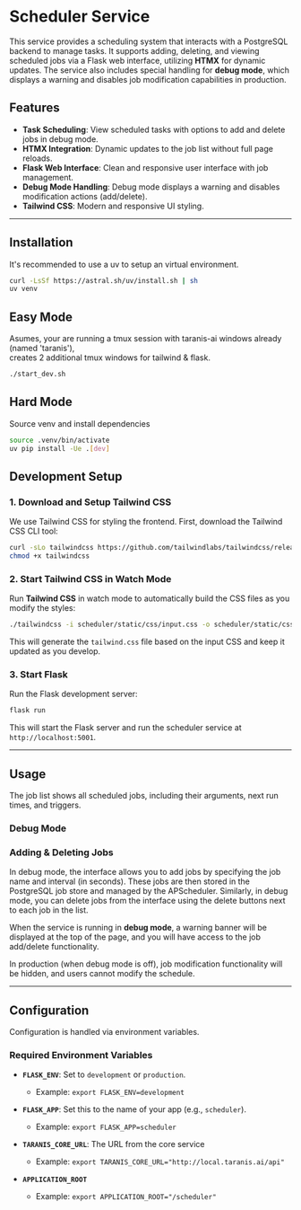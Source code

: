 # Scheduler Service

This service provides a scheduling system that interacts with a PostgreSQL backend to manage tasks. It supports adding, deleting, and viewing scheduled jobs via a Flask web interface, utilizing **HTMX** for dynamic updates. The service also includes special handling for **debug mode**, which displays a warning and disables job modification capabilities in production.

## Features

- **Task Scheduling**: View scheduled tasks with options to add and delete jobs in debug mode.
- **HTMX Integration**: Dynamic updates to the job list without full page reloads.
- **Flask Web Interface**: Clean and responsive user interface with job management.
- **Debug Mode Handling**: Debug mode displays a warning and disables modification actions (add/delete).
- **Tailwind CSS**: Modern and responsive UI styling.

---

## Installation

It's recommended to use a uv to setup an virtual environment.

```bash
curl -LsSf https://astral.sh/uv/install.sh | sh
uv venv
```

## Easy Mode

Asumes, your are running a tmux session with taranis-ai windows already (named 'taranis'),   
creates 2 additional tmux windows for tailwind & flask.

```bash
./start_dev.sh
```

## Hard Mode

Source venv and install dependencies

```bash
source .venv/bin/activate
uv pip install -Ue .[dev]
```

## Development Setup

### 1. Download and Setup Tailwind CSS

We use Tailwind CSS for styling the frontend. First, download the Tailwind CSS CLI tool:

```bash
curl -sLo tailwindcss https://github.com/tailwindlabs/tailwindcss/releases/latest/download/tailwindcss-linux-x64
chmod +x tailwindcss
```

### 2. Start Tailwind CSS in Watch Mode

Run **Tailwind CSS** in watch mode to automatically build the CSS files as you modify the styles:

```bash
./tailwindcss -i scheduler/static/css/input.css -o scheduler/static/css/tailwind.css --watch
```

This will generate the `tailwind.css` file based on the input CSS and keep it updated as you develop.

### 3. Start Flask

Run the Flask development server:

```bash
flask run
```

This will start the Flask server and run the scheduler service at `http://localhost:5001`.

---

## Usage

The job list shows all scheduled jobs, including their arguments, next run times, and triggers.


### Debug Mode


### Adding & Deleting Jobs

In debug mode, the interface allows you to add jobs by specifying the job name and interval (in seconds). These jobs are then stored in the PostgreSQL job store and managed by the APScheduler.
Similarly, in debug mode, you can delete jobs from the interface using the delete buttons next to each job in the list.

When the service is running in **debug mode**, a warning banner will be displayed at the top of the page, and you will have access to the job add/delete functionality.

In production (when debug mode is off), job modification functionality will be hidden, and users cannot modify the schedule.

---

## Configuration

Configuration is handled via environment variables.

### Required Environment Variables

- **`FLASK_ENV`**: Set to `development` or `production`.
  - Example: `export FLASK_ENV=development`

- **`FLASK_APP`**: Set this to the name of your app (e.g., `scheduler`).
  - Example: `export FLASK_APP=scheduler`

- **`TARANIS_CORE_URL`**: The URL from the core service  
  - Example: `export TARANIS_CORE_URL="http://local.taranis.ai/api"`

- **`APPLICATION_ROOT`**
  - Example: `export APPLICATION_ROOT="/scheduler"`

